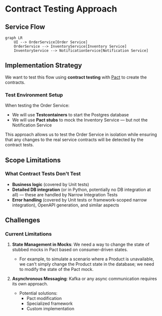 # Contract Testing Approach

## Service Flow

```mermaid
graph LR
    UI --> OrderService[Order Service]
    OrderService --> InventoryService[Inventory Service]
    InventoryService --> NotificationService[Notification Service]
```

## Implementation Strategy

We want to test this flow using **contract testing** with [Pact](https://pact.io/) to create the contracts.

### Test Environment Setup

When testing the Order Service:
- We will use **Testcontainers** to start the Postgres database
- We will use **Pact stubs** to mock the Inventory Service — but not the Notification Service

This approach allows us to test the Order Service in isolation while ensuring that any changes to the real service contracts will be detected by the contract tests.

## Scope Limitations

### What Contract Tests Don't Test

- **Business logic** (covered by Unit tests)
- **Detailed DB integration** (or in Python, potentially no DB integration at all) — these are handled by Narrow Integration Tests
- **Error handling** (covered by Unit tests or framework-scoped narrow integration), OpenAPI generation, and similar aspects

## Challenges

### Current Limitations

1. **State Management in Mocks**: We need a way to change the state of stubbed mocks in Pact based on consumer-driven states.
   - For example, to simulate a scenario where a Product is unavailable, we can't simply change the Product state in the database; we need to modify the state of the Pact mock.

2. **Asynchronous Messaging**: Kafka or any async communication requires its own approach.
   - Potential solutions:
     - Pact modification
     - Specialized framework
     - Custom implementation


